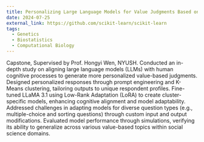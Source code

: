 ```yaml
---
title: Personalizing Large Language Models for Value Judgments Based on Cognitive Models
date: 2024-07-25
external_link: https://github.com/scikit-learn/scikit-learn
tags:
  - Genetics
  - Biostatistics
  - Computational Biology
---
```

Capstone, Supervised by Prof. Hongyi Wen, NYUSH.
Conducted an in-depth study on aligning large language models (LLMs) with human cognitive processes to generate more personalized value-based judgments.
Designed personalized responses through prompt engineering and K-Means clustering, tailoring outputs to unique respondent profiles.
Fine-tuned LLaMA 3.1 using Low-Rank Adaptation (LoRA) to create cluster-specific models, enhancing cognitive alignment and model adaptability.
Addressed challenges in adapting models for diverse question types (e.g., multiple-choice and sorting questions) through custom input and output modifications.
Evaluated model performance through simulations, verifying its ability to generalize across various value-based topics within social science domains.



<!--more-->
